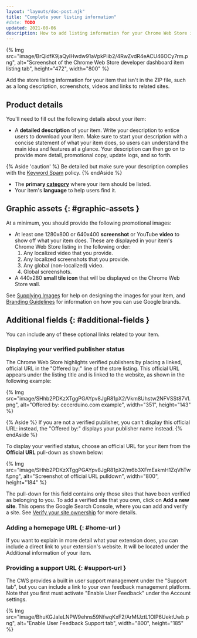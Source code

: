 ```yaml
---
layout: "layouts/doc-post.njk"
title: "Complete your listing information"
#date: TODO
updated: 2021-08-06
description: How to add listing information for your Chrome Web Store item.
---
```


{% Img src="image/BrQidfK9jaQyIHwdw91aVpkPiib2/4RwZvdR4eACU46OCy7rm.png",
       alt="Screenshot of the Chrome Web Store developer dashboard item listing tab", height="472", width="800" %}

Add the store listing information for your item that isn't in the ZIP file, such as a long
description, screenshots, videos and links to related sites. 

## Product details 
You'll need to fill out the following details about your item:

- A **detailed description** of your item. Write your description to entice users to download your
  item. Make sure to start your description with a concise statement of what your item does, so
  users can understand the main idea and features at a glance. Your description can then go on to
  provide more detail, promotional copy, update logs, and so forth.
  
{% Aside 'caution' %}
Be detailed but make sure your description complies with the [Keyword Spam][1] policy.
{% endAside %}

- The **primary [category][5]** where your item should be listed.
- Your item's **language** to help users find it.

## Graphic assets {: #graphic-assets }

At a minimum, you should provide the following promotional images:

- At least one 1280x800 or 640x400 **screenshot** or YouTube **video** to show off what your item
  does. These are displayed in your item's Chrome Web Store listing in the following order:
  1.  Any localized video that you provide.
  1.  Any localized screenshots that you provide.
  1.  Any global (non-localized) video.
  1.  Global screenshots.
- A 440x280 **small tile icon** that will be displayed on the Chrome Web Store wall.

See [Supplying Images][2] for help on designing the images for your item, and [Branding
Guidelines][3] for information on how you can use Google brands. 

## Additional fields {: #additional-fields }

You can include any of these optional links related to your item. 

### Displaying your verified publisher status

The Chrome Web Store highlights verified publishers by placing a linked, official URL in the
"Offered by:" line of the store listing. This official URL appears under the listing title and is
linked to the website, as shown in the following example:

{% Img src="image/SHhb2PDKzXTggPGAYpv8JgR81pX2/Vkm8Uhstw2NFVSSt87Vl.png", alt="Offered by:
cecerduino.com example", width="351", height="143" %}

{% Aside %}
If you are not a verified publisher, you can't display this official URL: instead, the "Offered by:"
displays your publisher name instead.
{% endAside %}

To display your verified status, choose an official URL for your item from the **Official URL**
pull-down as shown below:

{% Img src="image/SHhb2PDKzXTggPGAYpv8JgR81pX2/m6b3XFmEakmH1ZqVhTwf.png", alt="Screenshot of
official URL pulldown", width="800", height="184" %}

The pull-down for this field contains only those sites that have been verified as belonging to you.
To add a verified site that you own, click on **Add a new site**. This opens the Google Search
Console, where you can add and verify a site. See [Verify your site ownership][4] for
more details.

### Adding a homepage URL {: #home-url }

If you want to explain in more detail what your extension does, you can include a direct link to your extension's website. It will be located under the Additional information of your item.

### Providing a support URL {: #support-url }

The CWS provides a built in user support management under the "Support tab", but you can include a link to your own feedback management platform. Note that you first must activate "Enable User Feedback" under the Account settings. 

{% Img src="image/BhuKGJaIeLNPW9ehns59NfwqKxF2/ArMfJztL1OlP6UektUwb.png", alt="Enable User Feedback Support tab", width="800", height="185" %}

[1]: /docs/webstore/spam-faq/#keyword-spam
[2]: /docs/webstore/branding
[3]: /docs/webstore/images
[4]: https://support.google.com/webmasters/answer/9008080
[5]: /docs/webstore/best_practices/#choose-your-apps-category-well
